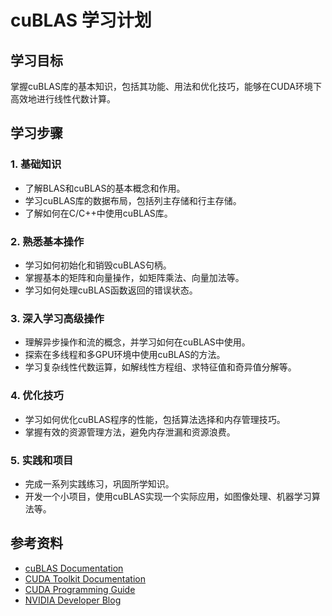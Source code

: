 # cuBLAS 学习计划

## 学习目标

掌握cuBLAS库的基本知识，包括其功能、用法和优化技巧，能够在CUDA环境下高效地进行线性代数计算。

## 学习步骤

### 1. 基础知识

- 了解BLAS和cuBLAS的基本概念和作用。
- 学习cuBLAS库的数据布局，包括列主存储和行主存储。
- 了解如何在C/C++中使用cuBLAS库。

### 2. 熟悉基本操作

- 学习如何初始化和销毁cuBLAS句柄。
- 掌握基本的矩阵和向量操作，如矩阵乘法、向量加法等。
- 学习如何处理cuBLAS函数返回的错误状态。

### 3. 深入学习高级操作

- 理解异步操作和流的概念，并学习如何在cuBLAS中使用。
- 探索在多线程和多GPU环境中使用cuBLAS的方法。
- 学习复杂线性代数运算，如解线性方程组、求特征值和奇异值分解等。

### 4. 优化技巧

- 学习如何优化cuBLAS程序的性能，包括算法选择和内存管理技巧。
- 掌握有效的资源管理方法，避免内存泄漏和资源浪费。

### 5. 实践和项目

- 完成一系列实践练习，巩固所学知识。
- 开发一个小项目，使用cuBLAS实现一个实际应用，如图像处理、机器学习算法等。

## 参考资料

- [cuBLAS Documentation](https://docs.nvidia.com/cuda/cublas/index.html)
- [CUDA Toolkit Documentation](https://docs.nvidia.com/cuda/index.html)
- [CUDA Programming Guide](https://docs.nvidia.com/cuda/cuda-c-programming-guide/index.html)
- [NVIDIA Developer Blog](https://developer.nvidia.com/blog)

